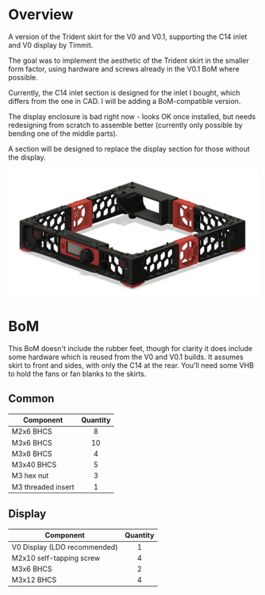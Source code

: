 # Overview
A version of the Trident skirt for the V0 and V0.1, supporting the C14 inlet and V0 display by Timmit.

The goal was to implement the aesthetic of the Trident skirt in the smaller form factor, using hardware and screws already in the V0.1 BoM where possible.

Currently, the C14 inlet section is designed for the inlet I bought, which differs from the one in CAD. I will be adding a BoM-compatible version.

The display enclosure is bad right now - looks OK once installed, but needs redesigning from scratch to assemble better (currently only possible by bending one of the middle parts).

A section will be designed to replace the display section for those without the display.

![image](./Images/Trident_Skirt_Render.png)

# BoM
This BoM doesn't include the rubber feet, though for clarity it does include some hardware which is reused from the V0 and V0.1 builds.
It assumes skirt to front and sides, with only the C14 at the rear. You'll need some VHB to hold the fans or fan blanks to the skirts.
## Common
Component | Quantity
--- | :-:
M2x6 BHCS | 8
M3x6 BHCS | 10
M3x8 BHCS | 4
M3x40 BHCS | 5
M3 hex nut | 3
M3 threaded insert | 1
## Display
Component | Quantity
--- | :-:
V0 Display (LDO recommended) | 1
M2x10 self-tapping screw | 4
M3x6 BHCS | 2
M3x12 BHCS | 4
